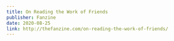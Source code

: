 ```yaml
---
title: On Reading the Work of Friends
publisher: Fanzine
date: 2020-08-25
link: http://thefanzine.com/on-reading-the-work-of-friends/
---
```

